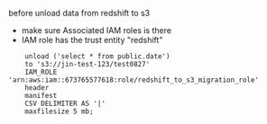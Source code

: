 
before unload data from redshift to s3

- make sure Associated IAM roles is there
- IAM role has the trust entity "redshift"




```
    unload ('select * from public.date')
    to 's3://jin-test-123/test0827'
    IAM_ROLE 'arn:aws:iam::673765577618:role/redshift_to_s3_migration_role' 
    header
    manifest
    CSV DELIMITER AS '|'
    maxfilesize 5 mb;
```




